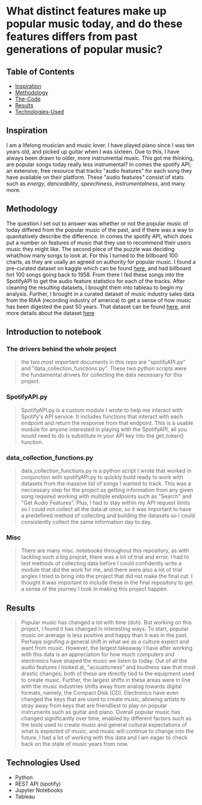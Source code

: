 # What distinct features make up popular music today, and do these features differs from past generations of popular music?
## Table of Contents
* [Inspiration](#inspiration)
* [Methodology](#methodology)
* [The-Code](#introduction-to-notebook)
* [Results](#results)
* [Technologies-Used](#technologies-used)

## Inspiration
I am a lifelong musician and music lover. I have played piano since I was ten years old, and picked up guitar when I was sixteen. Due to this, I have always been drawn to older, more instrumental music. This got me thinking, are popular songs today really less instrumental? In comes the spotify API; an extensive, free resource that tracks "audio features" for each song they have available on their platform. These "audio features" consist of stats such as *energy*, *danceability*, *speechiness*, *instrumentalness*, and many more.

## Methodology
The question I set out to answer was whether or not the popular music of today differed from the popular music of the past, and if there was a way to quanitatively describe the difference. In comes the spotify API, which does put a number on features of music that they use to recommend their users music they might like. The second piece of the puzzle was deciding what/how many songs to look at. For this I turned to the billboard 100 charts, as they are usally an agreed on authority for popular music. I found a pre-curated dataset on kaggle which can be found [here](https://www.kaggle.com/datasets/dhruvildave/billboard-the-hot-100-songs), and had billboard hot 100 songs going back to 1958. From there I fed these songs into the SpotifyAPI to get the audio feature statistics for each of the tracks. After cleaning the resulting datasets, I brought them into tableau to begin my analysis. Further, I brought in a curated dataset of music industry sales data from the RIAA (recording industry of america) to get a sense of how music has been digested the past 50 years. That dataset can be found [here](https://www.kaggle.com/datasets/andrewmvd/music-sales), and more details about the dataset [here](https://www.riaa.com/u-s-sales-database/)

## Introduction to notebook 
### The drivers behind the whole project
> the two most important documents in this repo are "spotifyAPI.py" and "data_collection_functions.py". These two python scripts were the fundamental drivers for collecting the data necessary for this project.
### SpotifyAPI.py
> SpotifyAPI.py is a custom module I wrote to help me interact with Spotify's API service. It includes functions that interact with each endpoint and return the response from that endpoint. This is a usable module for anyone interested in playing with the SpotifyAPI, all you would need to do is substitute in your API key into the get_token() function. 
### data_collection_functions.py
> data_collection_functions.py is a python script I wrote that worked in conjunction with spotifyAPI.py to quickly build ready to work with datasets from the massive list of songs I wanted to track. This was a neccessary step for the project as getting information from any given song required working with multiple endpoints such as "Search" and "Get Audio Features". Plus, I had to stay within my API request limits so I could not collect all the data at once, so it was important to have a predefined method of collecting and building the datasets so I could consistently collect the same information day to day. 
### Misc
> There are many misc. notebooks throughout this repository, as with tackling such a big projcet, there was a lot of trial and error. I had to test methods of collecting data before I could confidently write a module that did the work for me, and there were also a lot of trial angles I tried to bring into the project that did not make the final cut. I thought it was important to include these in the final repository to get a sense of the journey I took in making this project happen. 

## Results
> Popular music has changed a lot with time (duh). But working on this project, I found it has changed in interesting ways. To start, popular music on average is less positive and happy than it was in the past. Perhaps signifing a general shift in what we as a culture expect and want from music. However, the largest takeaway I have after working with this data is an appreciation for how much computers and electronics have shaped the music we listen to today. Out of all the audio features I looked at, "acousticness" and loudness saw that most drastic changes; both of these are directly tied to the equipment used to create music. Further, the largest shifts in these areas were in line with the music industries shifts away from analog towards digital formats, namely, the Compact Disk (CD). Electronics have even changed the keys that are used to create music, allowing artists to stray away from keys that are friendliest to play on popular instruments such as guitar and piano. Overall popular music has changed significantly over time, enabled by different factors such as the tools used to create music and general cultural expectations of what is expected of music, and music will continue to change into the future. I had a lot of working with this data and I am eager to check back on the state of music years from now. 

## Technologies Used
* Python
* REST API (spotify)
* Jupyter Notebooks
* Tableau

